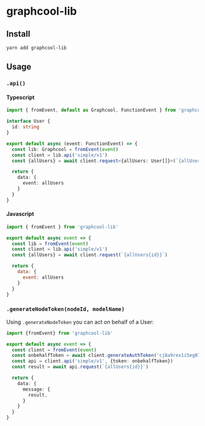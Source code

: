 # graphcool-lib

## Install

```sh
yarn add graphcool-lib
```

## Usage

### `.api()`
#### Typescript
```ts
import { fromEvent, default as Graphcool, FunctionEvent } from 'graphcool-lib'

interface User {
  id: string
}

export default async (event: FunctionEvent) => {
  const lib: Graphcool = fromEvent(event)
  const client = lib.api('simple/v1')
  const {allUsers} = await client.request<{allUsers: User[]}>(`{allUsers{id}}`)

  return {
    data: {
      event: allUsers
    }
  }
}
```
#### Javascript
```js
import { fromEvent } from 'graphcool-lib'

export default async event => {
  const lib = fromEvent(event)
  const client = lib.api('simple/v1')
  const {allUsers} = await client.request(`{allUsers{id}}`)

  return {
    data: {
      event: allUsers
    }
  }
}

```

### `.generateNodeToken(nodeId, modelName)`
Using `.generateNodeToken` you can act on behalf of a User:
```ts
import {fromEvent} from 'graphcool-lib'

export default async event => {
  const client = fromEvent(event)
  const onbehalfToken = await client.generateAuthToken('cj8a9rex1i5eg0170k116mfme', 'User')
  const api = client.api('simple/v1', {token: onbehalfToken})
  const result = await api.request(`{allUsers{id}}`)

  return {
    data: {
      message: {
        result,
      }
    }
  }
}
```
